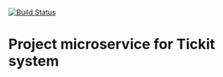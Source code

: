 [![Build Status](https://travis-ci.org/truongnguyen1912/tickit_project.svg?branch=master)](https://travis-ci.org/truongnguyen1912/tickit_project)

# Project microservice for Tickit system
